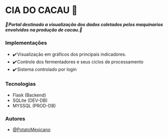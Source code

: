 # CIA DO CACAU 🍫 

##### 🔰 Portal destinado a visualização dos dados coletados pelos maquinarios envolvidos na produção de cacau.🔰 

### Implementações

* ✔️ Visualização em gráficos dos principais indicadores.
* ✔️ Controle dos fermentadores e seus ciclos de processamento
* ✔️ Sistema controlado por login

### Tecnologias

* Flask (Backend)
* SQLite (DEV-DB)
* MYSSQL (PROD-DB)

### Autores

- [@PotatoMexicano](https://www.github.com/PotatoMexicano)